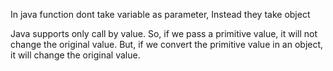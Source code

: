 In java function dont take variable as parameter, Instead they take object

Java supports only call by value. So, if we pass a primitive value, it will not change the original value. But, if we convert the primitive value in an
object, it will change the original value.
